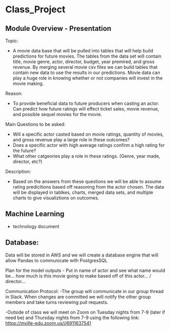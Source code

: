 # Class_Project

## Module Overview - Presentation
Topic: 
- A movie data base that will be pulled into tables that will help build predictions for future movies. The tables from the data set will contain title, movie genre, actor, director, budget, year premired, and gross revenue. By merging several movie csv files we can build tables that contain new data to use the results in our predictions. Movie data can play a huge role in knowing whether or not companies will invest in the movie making.

Reason:
- To provide beneficial data to future producers when casting an actor. Can predict how future ratings will effect ticket sales, movie revenue, and possible sequel movies for the movie.

Main Questions to be asked: 
- Will a specific actor casted based on movie ratings, quantity of movies, and gross revenue play a large role in these outcomes?
- Does a specific actor with high average ratings confirm a high rating for the future?
- What other catgeories play a role in these ratings. (Genre, year made, director, etc?)

Description:
- Based on the answers from these questions we will be able to assume rating predicitions based off reasoning from the actor chosen.
The data will be displayed in tablkes, charts, merged data sets, and multiple charts to give visualiztions on outcomes. 

## Machine Learning 
- technology document 

## Database: 
Data will be stored in AWS and we will create a database engine that will allow Pandas to communicate with PostgresSQL


Plan for the model outputs - Put in name of actor and see what name would be… how much is this movie going to make based off of this actor… / director… 

Communication Protocol:
-The group will communicate in our group thread in Slack. When changes are committed we will notify the other group members and take turns reviewing pull requests.

-Outside of class we will meet on Zoom on Tuesday nights from 7-9 (later if need be) and Thursday nights from 7-9 using the following link:
https://mville-edu.zoom.us/j/6911637541
